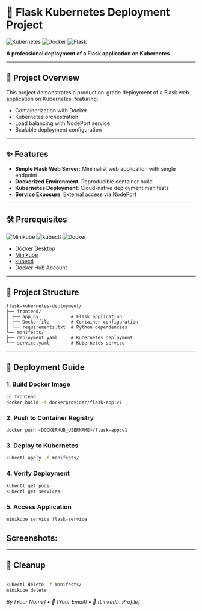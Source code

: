 # 🚀 Flask Kubernetes Deployment Project  
![Kubernetes](https://img.shields.io/badge/kubernetes-326CE5?style=for-the-badge&logo=kubernetes&logoColor=white)
![Docker](https://img.shields.io/badge/docker-2496ED?style=for-the-badge&logo=docker&logoColor=white)
![Flask](https://img.shields.io/badge/flask-000000?style=for-the-badge&logo=flask&logoColor=white)

**A professional deployment of a Flask application on Kubernetes**    

---

## 🌟 Project Overview
This project demonstrates a production-grade deployment of a Flask web application on Kubernetes, featuring:
- Containerization with Docker
- Kubernetes orchestration
- Load balancing with NodePort service
- Scalable deployment configuration

---

## ✨ Features
- **Simple Flask Web Server**: Minimalist web application with single endpoint
- **Dockerized Environment**: Reproducible container build
- **Kubernetes Deployment**: Cloud-native deployment manifests
- **Service Exposure**: External access via NodePort

---

## 🛠 Prerequisites
![Minikube](https://img.shields.io/badge/minikube-1D94E5?style=flat&logo=kubernetes&logoColor=white)
![kubectl](https://img.shields.io/badge/kubectl-1D94E5?style=flat&logo=kubernetes&logoColor=white)
![Docker](https://img.shields.io/badge/docker-2496ED?style=flat&logo=docker&logoColor=white)

- [Docker Desktop](https://www.docker.com/products/docker-desktop)
- [Minikube](https://minikube.sigs.k8s.io/docs/start/)
- [kubectl](https://kubernetes.io/docs/tasks/tools/)
- Docker Hub Account

---

## 📂 Project Structure
```
flask-kubernetes-deployment/
├── frontend/
│ ├── app.py            # Flask application
│ ├── Dockerfile        # Container configuration
│ └── requirements.txt  # Python dependencies
└── manifests/
├── deployment.yaml     # Kubernetes deployment
└── service.yaml        # Kubernetes service
```

---

## 🚦 Deployment Guide

### 1. Build Docker Image
```bash
cd frontend
docker build -t dockerprovider/flask-app:v1 .
```
### 2. Push to Container Registry

```bash
docker push <DOCKERHUB_USERNAME>/flask-app:v1
```
### 3. Deploy to Kubernetes

```bash
kubectl apply -f manifests/
```
### 4. Verify Deployment

```bash
kubectl get pods
kubectl get services
```
### 5. Access Application
```bash
minikube service flask-service
```

## Screenshots:

---

## 🧹 Cleanup
```bash

kubectl delete -f manifests/
minikube delete
```
*By [Your Name] • 📧 [Your Email] • 💼 [LinkedIn Profile]*
